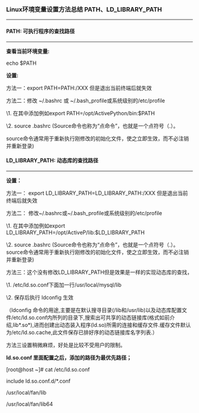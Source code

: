 ### **Linux环境变量设置方法总结 PATH、LD_LIBRARY_PATH**

---



#### **PATH:  可执行程序的查找路径**

---

**查看当前环境变量:**

echo $PATH

**设置:**

方法一：export PATH=PATH:/XXX 但是退出当前终端后就失效

方法二：修改 ~/.bashrc 或 ~/.bash_profile或系统级别的/etc/profile

\1. 在其中添加例如export PATH=/opt/ActivePython/bin:$PATH

\2. source .bashrc  (Source命令也称为“点命令”，也就是一个点符号（.）。

source命令通常用于重新执行刚修改的初始化文件，使之立即生效，而不必注销并重新登录)

#### **LD_LIBRARY_PATH: 动态库的查找路径**

---

**设置：**

方法一： export  LD_LIBRARY_PATH=LD_LIBRARY_PATH:/XXX 但是退出当前终端后就失效

方法二： 修改~/.bashrc或~/.bash_profile或系统级别的/etc/profile

\1. 在其中添加例如export LD_LIBRARY_PATH=/opt/ActiveP/lib:$LD_LIBRARY_PATH

\2. source .bashrc  (Source命令也称为“点命令”，也就是一个点符号（.）。source命令通常用于重新执行刚修改的初始化文件，使之立即生效，而不必注销并重新登录)

方法三：这个没有修改LD_LIBRARY_PATH但是效果是一样的实现动态库的查找，

\1. /etc/ld.so.conf下面加一行/usr/local/mysql/lib

\2. 保存后执行 ldconfig  生效

（ldconfig   命令的用途,主要是在默认搜寻目录(/lib和/usr/lib)以及动态库配置文件/etc/ld.so.conf内所列的目录下,搜索出可共享的动态链接库(格式如前介绍,lib*.so*),进而创建出动态装入程序(ld.so)所需的连接和缓存文件.缓存文件默认为/etc/ld.so.cache,此文件保存已排好序的动态链接库名字列表.）

方法三设置稍微麻烦，好处是比较不受用户的限制。

**ld.so.conf 里面配置之后，添加的路径为最优先路径；**

[root@host ~]# cat /etc/ld.so.conf

include ld.so.conf.d/*.conf

/usr/local/fan/lib

/usr/local/fan/lib64